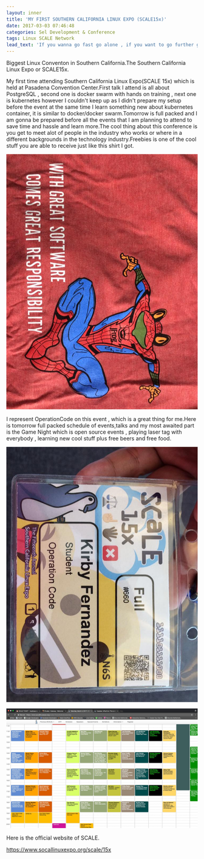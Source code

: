 ```yaml
---
layout: inner
title: 'MY FIRST SOUTHERN CALIFORNIA LINUX EXPO (SCALE15x)'
date: 2017-03-03 07:46:48
categories: Sel Development & Conference
tags: Linux SCALE Network
lead_text: 'If you wanna go fast go alone , if you want to go further go with a team.'
---
```


Biggest Linux Conventon in Southern California.The Southern California Linux Expo or SCALE15x.

My first time attending Southern California Linux Expo(SCALE 15x) which is held at Pasadena Convention Center.First talk I attend is all about PostgreSQL , second one is docker swarm with hands on training , next one is kubernetes however I couldn't keep up as I didn't prepare my setup  before the event at the same time I learn something new about kubernetes container, it is similar to docker/docker swarm.Tomorrow is full packed and I am gonna be prepared before all the events that I am planning to attend to save time and hassle and learn more.The cool thing about this conference is you get to meet alot of people in the industry who works or where in a different backgrounds in the technology industry.Freebies is one of the cool stuff you are able to receive just like this shirt I got.

![](assets/images/shirt.jpg)

I represent OperationCode on this event , which is a great thing for me.Here is tomorrow full packed schedule of events,talks and my most awaited part is the Game Night which is open source events , playing laser tag with everybody , learning new cool stuff plus free beers and free food.

![](assets/images/id.jpg)

![](assets/images/sched.jpg)

Here is the official website of SCALE.

https://www.socallinuxexpo.org/scale/15x
